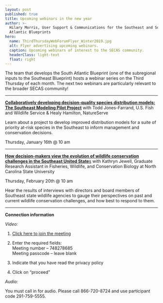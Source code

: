```yaml
---
layout: post
published: true
title: Upcoming webinars in the new year
author: >-
  Hilary Morris, User Support & Communications for the Southeast and South
  Atlantic Blueprints
hero:
  name: ThirdThursdayWebForumFlyer_Winter2019.jpg
  alt: Flyer advertising upcoming webinars.
  caption: Upcoming webinars of interest to the SECAS community.
  headerClass: light-text
  float: right
---
```

The team that develops the South Atlantic Blueprint (one of the subregional inputs to the Southeast Blueprint) hosts a webinar series on the Third Thursday of each month. The next two webinars are particularly relevant to the broader SECAS community! <!--more-->

-----
[**Collaboratively developing decision-quality species distribution models: The Southeast Modeling Pilot Project**](https://www.southatlanticlcc.org/event/third-thursday-web-forum-collaboratively-developing-decision-quality-species-distribution-models/) with Todd Jones-Farrand, U.S. Fish and Wildlife Service & Healy Hamilton, NatureServe

Learn about a project to develop improved distribution models for a suite of priority at-risk species in the Southeast to inform management and conservation decisions.

Thursday, January 16th @ 10 am

-----
[**How decision-makers view the evolution of wildlife conservation challenges in the Southeast United State**s](https://www.southatlanticlcc.org/event/third-thursday-web-forum-how-decision-makers-view-the-evolution-of-wildlife-conservation-challenges-in-the-southeast-united-states/) with Kathryn Jewell, Graduate Research Assistant in Fisheries, Wildlife, and Conservation Biology at North Carolina State University

Thursday, February 20th @ 10 am

Hear the results of interviews with directors and board members of Southeast state wildlife agencies to gauge their perspectives on past and current wildlife conservation challenges, and how best to respond to them.

-----
**Connection information**

_Video:_

1. [Click here to join the meeting](http://www.mymeetings.com/nc/join.php?i=748278685&p=&t=c)

2. Enter the required fields:  
Meeting number – 748278685  
Meeting passcode – leave blank

3. Indicate that you have read the privacy policy

4. Click on “proceed”

_Audio:_

You must call in for audio. Please call 866-720-8724 and use participant code 291-759-5555.
